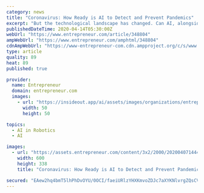 ```yaml
---
category: news
title: "Coronavirus: How Ready is AI to Detect and Prevent Pandemics"
excerpt: "But the technological landscape has changed. Can AI, alongside machine learning, natural language processing (NLP), and robotics be called upon to detect, prevent, and manage pandemics? Bluedot, a Canadian startup used an AI-based algorithm to warn people against traveling to China due to the possibility of a flu-like outbreak. The startup ..."
publishedDateTime: 2020-04-14T05:30:00Z
webUrl: "https://www.entrepreneur.com/article/348804"
ampWebUrl: "https://www.entrepreneur.com/amphtml/348804"
cdnAmpWebUrl: "https://www-entrepreneur-com.cdn.ampproject.org/c/s/www.entrepreneur.com/amphtml/348804"
type: article
quality: 89
heat: 89
published: true

provider:
  name: Entrepreneur
  domain: entrepreneur.com
  images:
    - url: "https://insideout.app/ai/assets/images/organizations/entrepreneur.com-50x50.jpg"
      width: 50
      height: 50

topics:
  - AI in Robotics
  - AI

images:
  - url: "https://assets.entrepreneur.com/content/3x2/2000/20200407144446-GettyImages-1185375168.jpeg?width=600&crop=16:9"
    width: 600
    height: 338
    title: "Coronavirus: How Ready is AI to Detect and Prevent Pandemics"

secured: "EAew2hq4bmT5lhPhDvOYU/0OCI/faeiURlzYHXKmvoZDJc7aXYKNlvrgZQsCVd3mbjz6k1Thwn5sSJdQU7zwSyt6kjEnX+bNiz2S9dkEBBNOxdbfJPtFif4gNLpb9JcjhCoC9hmEY1kzhO5EcmmvEebWTd0V0iXzTSwsiy1kwvJSu3POjRRDnehar9sVRwHh4FtxTkJpKfMlw9ZugoEqZIkdlq2+kxlCIppAa+Bjtorzibn/rTjwPs9LyUQoxZUha0yllyk1hvW4FerDu6uKBoSGqzs7TSioznMLrFPPMaHA+LWpopWgLTeYrZWJDgoP8Xc/EOrifQqoPHCncVt6n+Hbpa1IeCQXO3+3+SjtATY7+eqlZSAXD1SSD+XoEmFa/IJx29oLPXw9yHNZq/ROfWOYHYm5HQsYk7u1x1lzCDA4dTBVWW1YdamAIGqWq1+DliJIlj2w+kiQFYUAKXjwJ2Sfj0IygGPy9cKYx0lTIMI=;M4e4r28dNJ2FKD70yr/TcA=="
---
```


